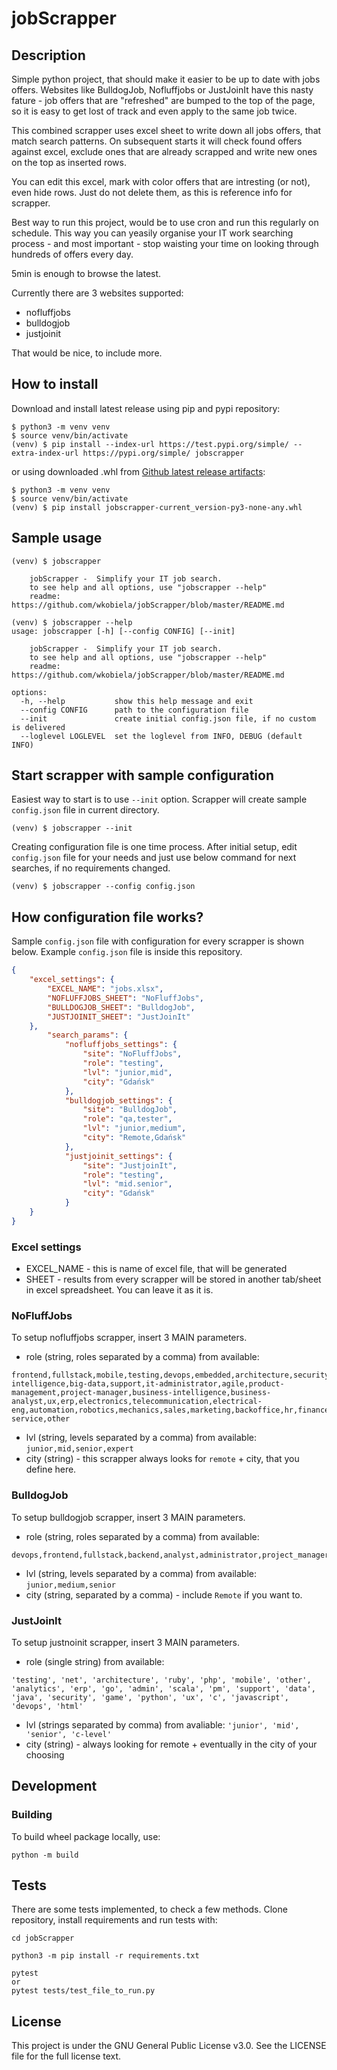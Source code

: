 # jobScrapper

## Description
Simple python project, that should make it easier to be up to date with jobs offers. Websites like BulldogJob, Nofluffjobs or JustJoinIt have this nasty fature - job offers that are "refreshed" are bumped to the top of the page, so it is easy to get lost of track and even apply to the same job twice. 

This combined scrapper uses excel sheet to write down all jobs offers, that match search patterns. On subsequent starts it will check found offers against excel, exclude ones that are already scrapped and write new ones on the top as inserted rows. 

You can edit this excel, mark with color offers that are intresting (or not), even hide rows. Just do not delete them, as this is reference info for scrapper.

Best way to run this project, would be to use cron and run this regularly on schedule. This way you can yeasily organise your IT work searching process - and most important - stop waisting your time on looking through hundreds of offers every day. 

5min is enough to browse the latest.

Currently there are 3 websites supported:
- nofluffjobs
- bulldogjob
- justjoinit

That would be nice, to include more.

## How to install
Download and install latest release using pip and pypi repository:
```
$ python3 -m venv venv
$ source venv/bin/activate
(venv) $ pip install --index-url https://test.pypi.org/simple/ --extra-index-url https://pypi.org/simple/ jobscrapper
```
or using downloaded .whl from [Github latest release artifacts](https://github.com/wkobiela/jobScrapper/releases): 
```
$ python3 -m venv venv
$ source venv/bin/activate
(venv) $ pip install jobscrapper-current_version-py3-none-any.whl
```

## Sample usage
```
(venv) $ jobscrapper

    jobScrapper -  Simplify your IT job search.
    to see help and all options, use "jobscrapper --help"
    readme: https://github.com/wkobiela/jobScrapper/blob/master/README.md
```
```
(venv) $ jobscrapper --help
usage: jobscrapper [-h] [--config CONFIG] [--init]

    jobScrapper -  Simplify your IT job search.
    to see help and all options, use "jobscrapper --help"
    readme: https://github.com/wkobiela/jobScrapper/blob/master/README.md

options:
  -h, --help           show this help message and exit
  --config CONFIG      path to the configuration file
  --init               create initial config.json file, if no custom is delivered
  --loglevel LOGLEVEL  set the loglevel from INFO, DEBUG (default INFO)
```

## Start scrapper with sample configuration
Easiest way to start is to use `--init` option. Scrapper will create sample `config.json` file in current directory.

```
(venv) $ jobscrapper --init 
```
Creating configuration file is one time process. After initial setup, edit `config.json` file for your needs and just use below command for next searches, if no requirements changed.
```
(venv) $ jobscrapper --config config.json
```

## How configuration file works?
Sample `config.json` file with configuration for every scrapper is shown below. Example `config.json` file is inside this repository.

```json
{
    "excel_settings": {
        "EXCEL_NAME": "jobs.xlsx",
        "NOFLUFFJOBS_SHEET": "NoFluffJobs",
        "BULLDOGJOB_SHEET": "BulldogJob",
        "JUSTJOINIT_SHEET": "JustJoinIt"
    },
        "search_params": {
            "nofluffjobs_settings": {
                "site": "NoFluffJobs",
                "role": "testing",
                "lvl": "junior,mid",
                "city": "Gdańsk"
            },
            "bulldogjob_settings": {
                "site": "BulldogJob",
                "role": "qa,tester",
                "lvl": "junior,medium",
                "city": "Remote,Gdańsk"
            },
            "justjoinit_settings": {
                "site": "JustjoinIt",
                "role": "testing",
                "lvl": "mid.senior",
                "city": "Gdańsk"
            }
    }
}
```

### Excel settings
- EXCEL_NAME - this is name of excel file, that will be generated
- SHEET - results from every scrapper will be stored in another tab/sheet in excel spreadsheet. You can leave it as it is.

### NoFluffJobs
To setup nofluffjobs scrapper, insert 3 MAIN parameters. 
- role (string, roles separated by a comma) from available: 
```
frontend,fullstack,mobile,testing,devops,embedded,architecture,security,gaming,artificial-intelligence,big-data,support,it-administrator,agile,product-management,project-manager,business-intelligence,business-analyst,ux,erp,electronics,telecommunication,electrical-eng,automation,robotics,mechanics,sales,marketing,backoffice,hr,finance,customer-service,other
```
- lvl (string, levels separated by a comma) from available: `junior,mid,senior,expert`
- city (string) - this scrapper always looks for `remote` + city, that you define here.

### BulldogJob
To setup bulldogjob scrapper, insert 3 MAIN parameters.

- role (string, roles separated by a comma) from available: 
```
devops,frontend,fullstack,backend,analyst,administrator,project_manager,qa,tester,mobile,architect,support,tech_lead,embedded,scrum_master,security,designer,gamedev,data,consultant
```
- lvl (string, levels separated by a comma) from available: `junior,medium,senior`
- city (string, separated by a comma) - include `Remote` if you want to.

### JustJoinIt

To setup justnoinit scrapper, insert 3 MAIN parameters.
- role (single string) from available: 
```
'testing', 'net', 'architecture', 'ruby', 'php', 'mobile', 'other', 'analytics', 'erp', 'go', 'admin', 'scala', 'pm', 'support', 'data', 'java', 'security', 'game', 'python', 'ux', 'c', 'javascript', 'devops', 'html'
```
- lvl (strings separated by comma) from avaliable: `'junior', 'mid', 'senior', 'c-level'`
- city (string) - always looking for remote + eventually in the city of your choosing


## Development

### Building
To build wheel package locally, use:
```
python -m build
```

## Tests
There are some tests implemented, to check a few methods. Clone repository, install requirements and run tests with:
```
cd jobScrapper

python3 -m pip install -r requirements.txt

pytest 
or 
pytest tests/test_file_to_run.py
```

## License 
This project is under the GNU General Public License v3.0. See the LICENSE file for the full license text.